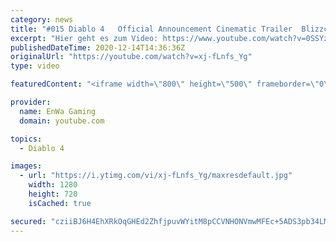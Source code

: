 ```yaml
---
category: news
title: "#015 Diablo 4   Official Announcement Cinematic Trailer  Blizzcon 2019 - Reaction"
excerpt: "Hier geht es zum Video: https://www.youtube.com/watch?v=0SSYzl9fXOQ Unsere Gaming PC´s ⬇️⬇️⬇️⬇️⬇️⬇️ Gaming PC John: (*) Prozessor: ..."
publishedDateTime: 2020-12-14T14:36:36Z
originalUrl: "https://youtube.com/watch?v=xj-fLnfs_Yg"
type: video

featuredContent: "<iframe width=\"800\" height=\"500\" frameborder=\"0\" src=\"https://www.youtube.com/embed/xj-fLnfs_Yg\" allow=\"accelerometer; autoplay; encrypted-media; gyroscope; picture-in-picture\" allowfullscreen></iframe>"

provider:
  name: EnWa Gaming
  domain: youtube.com

topics:
  - Diablo 4

images:
  - url: "https://i.ytimg.com/vi/xj-fLnfs_Yg/maxresdefault.jpg"
    width: 1280
    height: 720
    isCached: true

secured: "cziiBJ6H4EhXRkOqGHEd2ZhfjpuvWYitM8pCCVNHONVmwMFEc+5ADS3pb34LMe3j4RfvKWMv1NbmNyhl8ytpN2THbfWTXzH7oQn14gFxirGLlcvSw01T0pdVBcqlPAJPVjG81OP4/TFtQ8AyHiEzlLR6/fJL8541Pa+W/KF2SwKcO8YYvTDRkURcu2VBaa0bWMFor50UI7Ip4Ru/UQte1sOMrHTYwI9oYue0+gYKj5oN0WOuzlPwh6grO5hk4UWsRJYpMVNRBfz0NZElZ8zjw1yLM9E+Z8oSPQYl/+d8pLpxhW8kXFT5HLkdMYY24Av9PzUoi4D51YR/PzhWlCDzZg8v0Aa1o9B0ScQzbuVDLUdR67cLXy3+IEYCc8nECwU3av9ex+5X3+rbJ1QJ3Mpsfg==;6iW238aigtjNjIwwxMBWqg=="
---
```


